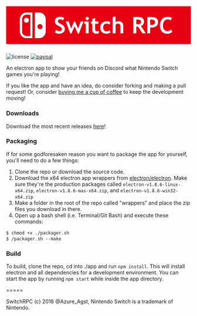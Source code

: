 ![Banner](./img/banner.png)
=====

![license](https://img.shields.io/badge/License-GNU-brightgreen.svg) [![paypal](https://img.shields.io/badge/Donate-paypal.me-blue.svg)](https://paypal.me/AzureAugust)

An electron app to show your friends on Discord what Nintendo Switch games you're playing!

If you like the app and have an idea, do consider forking and making a pull request! Or, consider [buying me a cup of coffee](https://paypal.me/AzureAugust) to keep the development moving!

### Downloads

Download the most recent releases [here](https://github.com/Azure-Agst/switchrpc/releases)!

### Packaging

If for some godforesaken reason you want to package the app for yourself, you'll need to do a few things:

1. Clone the repo or download the source code.
2. Download the x64 electron app wrappers from [electron/electron](https://github.com/electron/electron/releases). Make sure they're the production packages called `electron-v1.8.6-linux-x64.zip`, `electron-v1.8.6-mas-x64.zip`, and `electron-v1.8.6-win32-x64.zip`
3. Make a folder in the root of the repo called "wrappers" and place the zip files you download in there.
4. Open up a bash shell (i.e. Terminal/Git Bash) and execute these commands:

```
$ chmod +x ./packager.sh
$ /packager.sh --make
```

### Build

To build, clone the repo, cd into ./app and run `npm install`. This will install electron and all dependencies for a development environment. You can start the app by running `npm start` while inside the app directory.

=====

SwitchRPC (c) 2018 @Azure_Agst, Nintendo Switch is a trademark of Nintendo.
